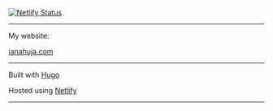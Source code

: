 [![Netlify Status](https://api.netlify.com/api/v1/badges/53fe63db-ab88-4408-9431-c9de920776eb/deploy-status)](https://app.netlify.com/sites/ianahuja/deploys)

---

My website:

[ianahuja.com](https://ianahuja.com)

---

Built with [Hugo](https://gohugo.io/)

Hosted using [Netlify](https://www.netlify.com/)

---
